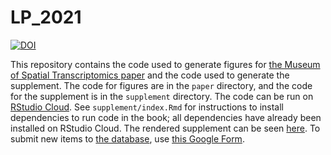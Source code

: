 # LP_2021

[![DOI](https://zenodo.org/badge/329703669.svg)](https://zenodo.org/badge/latestdoi/329703669)

This repository contains the code used to generate figures for [the Museum of Spatial Transcriptomics paper](https://www.nature.com/articles/s41592-022-01409-2) and the code used to generate the supplement. The code for figures are in the `paper` directory, and the code for the supplement is in the `supplement` directory. The code can be run on [RStudio Cloud](https://rstudio.cloud/project/2492054). See `supplement/index.Rmd` for instructions to install dependencies to run code in the book; all dependencies have already been installed on RStudio Cloud. The rendered supplement can be seen [here](https://pachterlab.github.io/LP_2021). To submit new items to [the database](https://docs.google.com/spreadsheets/d/1sJDb9B7AtYmfKv4-m8XR7uc3XXw_k4kGSout8cqZ8bY/edit#gid=588531469), use [this Google Form](https://forms.gle/HjQD9x6AMjR7C62SA). 
